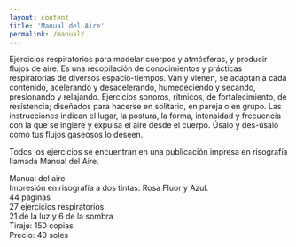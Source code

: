 ```yaml
---
layout: content
title: 'Manual del Aire'
permalink: /manual/
---
```

Ejercicios respiratorios para modelar cuerpos y atmósferas, y producir flujos de aire. Es una recopilación de conocimientos y prácticas respiratorias de diversos espacio-tiempos. Van y vienen, se adaptan a cada contenido, acelerando y desacelerando, humedeciendo y secando, presionando y relajando. Ejercicios sonoros, rítmicos, de fortalecimiento, de resistencia; diseñados para hacerse en solitario, en pareja o en grupo. Las instrucciones indican el lugar, la postura, la forma, intensidad y frecuencia con la que se ingiere y expulsa el aire desde el cuerpo. Úsalo y des-úsalo como tus flujos gaseosos lo deseen.

Todos los ejercicios se encuentran en una publicación impresa en risografía llamada Manual del Aire.

Manual del aire  
Impresión en risografía a dos tintas: Rosa Fluor y Azul.  
44 páginas  
27 ejercicios respiratorios:  
21 de la luz y 6 de la sombra  
Tiraje: 150 copias  
Precio: 40 soles  
